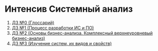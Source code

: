 # Интенсив Системный анализ

1. [ДЗ №0 (Глоссарий)](https://github.com/VlKuz/YlabCourse.System-Analysis/tree/master/homework_0)
2. [ДЗ №1 (Процесс разработки ИС и ПО)](https://github.com/VlKuz/YlabCourse.System-Analysis/tree/master/homework_1)
3. [ДЗ №2 (Основы бизнес-анализа. Комплексный верхнеуровневый бизнес-анализ)](https://github.com/VlKuz/YlabCourse.System-Analysis/tree/master/homework_2)
4. [ДЗ №3 (Изучение систем, их видов и свойств)](https://github.com/VlKuz/YlabCourse.System-Analysis/tree/master/homework_3)